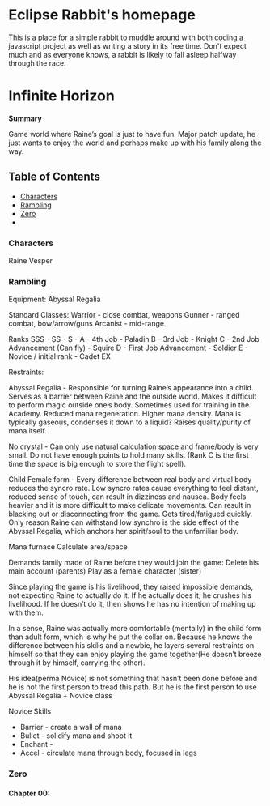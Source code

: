 # Eclipse Rabbit's homepage

This is a place for a simple rabbit to muddle around with both coding a javascript project as well as writing a story in its free time. Don't expect much and as everyone knows, a rabbit is likely to fall asleep halfway through the race.


# Infinite Horizon

**Summary**

Game world where Raine’s goal is just to have fun. Major patch update, he just wants to enjoy the world and perhaps make up with his family along the way.


## Table of Contents
* [Characters](Characters)
* [Rambling](Rambling)
* [Zero](Zero)
 *


### Characters

Raine Vesper

### Rambling


Equipment:
Abyssal Regalia

Standard Classes:
Warrior - close combat, weapons
Gunner - ranged combat, bow/arrow/guns
Arcanist - mid-range

Ranks
SSS -
SS -
S -
A - 4th Job - Paladin
B - 3rd Job - Knight
C - 2nd Job Advancement (Can fly) - Squire
D - First Job Advancement - Soldier
E - Novice / initial rank - Cadet
EX

Restraints:

Abyssal Regalia - Responsible for turning Raine’s appearance into a child. Serves as a barrier between Raine and the outside world. Makes it difficult to perform magic outside one’s body. Sometimes used for training in the Academy. Reduced mana regeneration. Higher mana density. Mana is typically gaseous, condenses it down to a liquid? Raises quality/purity of mana itself.

No crystal - Can only use natural calculation space and frame/body is very small. Do not have enough points to hold many skills. (Rank C is the first time the space is big enough to store the flight spell).

Child Female form - Every difference between real body and virtual body reduces the syncro rate. Low syncro rates cause everything to feel distant, reduced sense of touch, can result in dizziness and nausea. Body feels heavier and it is more difficult to make delicate movements. Can result in blacking out or disconnecting from the game. Gets tired/fatigued quickly. Only reason Raine can withstand low synchro is the side effect of the Abyssal Regalia, which anchors her spirit/soul to the unfamiliar body.

Mana furnace
Calculate area/space


Demands family made of Raine before they would join the game:
Delete his main account (parents)
Play as a female character (sister)

Since playing the game is his livelihood, they raised impossible demands, not expecting Raine to actually do it. If he actually does it, he crushes his livelihood. If he doesn’t do it, then shows he has no intention of making up with them.

In a sense, Raine was actually more comfortable (mentally) in the child form than adult form, which is why he put the collar on. Because he knows the difference between his skills and a newbie, he layers several restraints on himself so that they can enjoy playing the game together(He doesn’t breeze through it by himself, carrying the other).

His idea(perma Novice) is not something that hasn’t been done before and he is not the first person to tread this path. But he is the first person to use Abyssal Regalia + Novice class


Novice Skills
* Barrier - create a wall of mana
* Bullet - solidify mana and shoot it
* Enchant -
* Accel - circulate mana through body, focused in legs


### Zero
#### Chapter 00:
